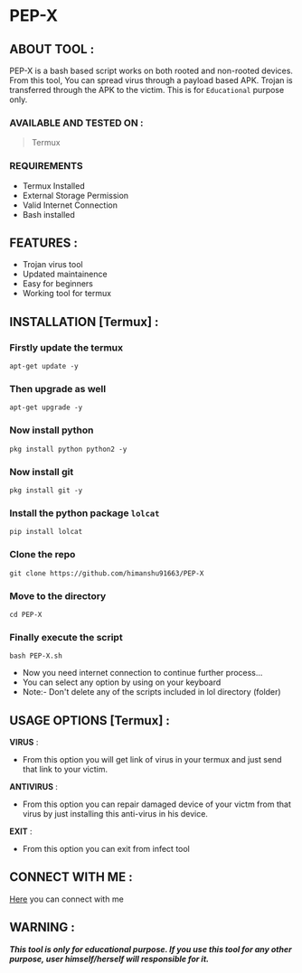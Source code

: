 # PEP-X

## ABOUT TOOL :

PEP-X is a bash based script works on both rooted and non-rooted devices. From this tool, You can spread virus through a payload based APK. Trojan is transferred through the APK to the victim. This is for ```Educational``` purpose only.

### AVAILABLE AND TESTED ON :

> Termux

### REQUIREMENTS
* Termux Installed
* External Storage Permission
* Valid Internet Connection
* Bash installed

## FEATURES :
* Trojan virus tool 
* Updated maintainence 
* Easy for beginners 
* Working tool for termux 

## INSTALLATION [Termux] :

### Firstly update the termux
```
apt-get update -y
```

### Then upgrade as well
```
apt-get upgrade -y
```

### Now install python
```
pkg install python python2 -y
```

### Now install git
```
pkg install git -y
```

### Install the python package ```lolcat```
```
pip install lolcat
```

### Clone the repo
```
git clone https://github.com/himanshu91663/PEP-X
```

### Move to the directory
```
cd PEP-X
```

### Finally execute the script
```
bash PEP-X.sh
```

- Now you need internet connection to continue further process...
- You can select any option by using on your keyboard
- Note:- Don't delete any of the scripts included in lol directory (folder)

## USAGE OPTIONS [Termux] :

__VIRUS__ :
- From this option you will get link of virus in your termux and just send that link to your victim.

__ANTIVIRUS__ :
- From this option you can repair damaged device of your victm from that virus by just installing this anti-virus in his device.

__EXIT__ :
- From this option you can exit from infect tool 


## CONNECT WITH ME :

[Here](https://instagram.com/https.himanshu?igshid=YmMyMTA2M2Y=) you can connect with me 

## WARNING : 
***This tool is only for educational purpose. If you use this tool for any other purpose, user himself/herself will responsible for it.***
